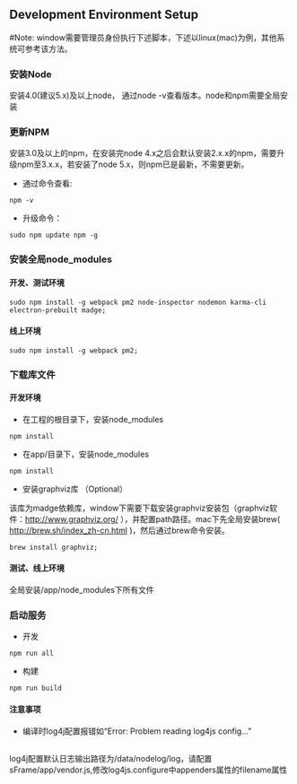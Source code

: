 ## Development Environment Setup

#Note: window需要管理员身份执行下述脚本，下述以linux(mac)为例，其他系统可参考该方法。


### 安装Node
安装4.0(建议5.x)及以上node， 通过node -v查看版本。node和npm需要全局安装


### 更新NPM
安装3.0及以上的npm，在安装完node 4.x之后会默认安装2.x.x的npm，需要升级npm至3.x.x，若安装了node 5.x，则npm已是最新，不需要更新。
- 通过命令查看:

```
npm -v
```

- 升级命令：

```
sudo npm update npm -g
```


### 安装全局node_modules
#### 开发、测试环境

```
sudo npm install -g webpack pm2 node-inspector nodemon karma-cli electron-prebuilt madge;
```

#### 线上环境

```
sudo npm install -g webpack pm2;
```


### 下载库文件
#### 开发环境
- 在工程的根目录下，安装node_modules

```
npm install
```

- 在app/目录下，安装node_modules

```
npm install
```

- 安装graphviz库 （Optional）

该库为madge依赖库，window下需要下载安装graphviz安装包（graphviz软件：http://www.graphviz.org/ ），并配置path路径。mac下先全局安装brew( http://brew.sh/index_zh-cn.html )，然后通过brew命令安装。

```
brew install graphviz;
```

#### 测试、线上环境
全局安装/app/node_modules下所有文件


### 启动服务
- 开发

```
npm run all
```

- 构建

```
npm run build
```

#### 注意事项
- 编译时log4j配置报错如“Error: Problem reading log4js config...”
##
log4j配置默认日志输出路径为/data/nodelog/log，请配置sFrame/app/vendor.js,修改log4js.configure中appenders属性的filename属性
##
